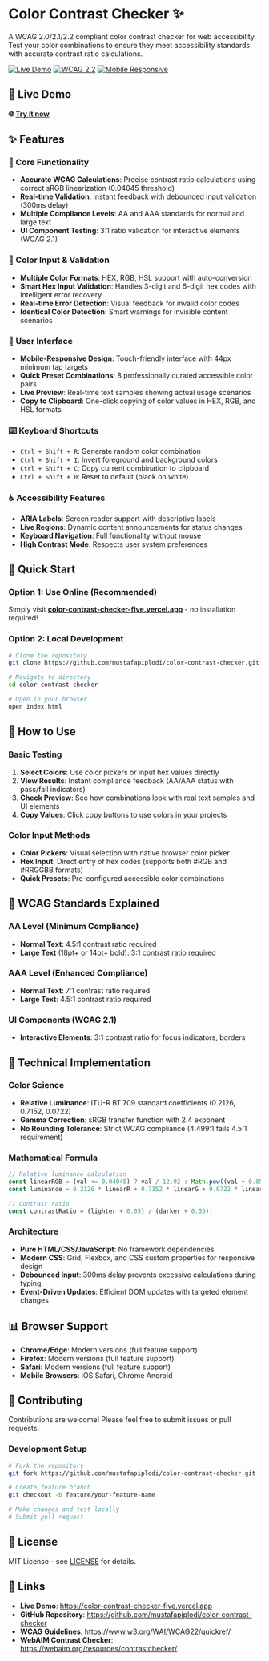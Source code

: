 # Color Contrast Checker ✨

A WCAG 2.0/2.1/2.2 compliant color contrast checker for web accessibility. Test your color combinations to ensure they meet accessibility standards with accurate contrast ratio calculations.

[![Live Demo](https://img.shields.io/badge/Live%20Demo-Available-brightgreen)](https://color-contrast-checker-five.vercel.app)
[![WCAG 2.2](https://img.shields.io/badge/WCAG-2.2%20Compliant-blue)](https://www.w3.org/WAI/WCAG22/quickref/)
[![Mobile Responsive](https://img.shields.io/badge/Mobile-Responsive-orange)](https://color-contrast-checker-five.vercel.app)

## 🚀 Live Demo

**🌐 [Try it now](https://color-contrast-checker-five.vercel.app)**

## ✨ Features

### 🎯 Core Functionality
- **Accurate WCAG Calculations**: Precise contrast ratio calculations using correct sRGB linearization (0.04045 threshold)
- **Real-time Validation**: Instant feedback with debounced input validation (300ms delay)
- **Multiple Compliance Levels**: AA and AAA standards for normal and large text
- **UI Component Testing**: 3:1 ratio validation for interactive elements (WCAG 2.1)

### 🎨 Color Input & Validation
- **Multiple Color Formats**: HEX, RGB, HSL support with auto-conversion
- **Smart Hex Input Validation**: Handles 3-digit and 6-digit hex codes with intelligent error recovery
- **Real-time Error Detection**: Visual feedback for invalid color codes
- **Identical Color Detection**: Smart warnings for invisible content scenarios

### 📱 User Interface
- **Mobile-Responsive Design**: Touch-friendly interface with 44px minimum tap targets
- **Quick Preset Combinations**: 8 professionally curated accessible color pairs
- **Live Preview**: Real-time text samples showing actual usage scenarios
- **Copy to Clipboard**: One-click copying of color values in HEX, RGB, and HSL formats

### ⌨️ Keyboard Shortcuts
- `Ctrl + Shift + R`: Generate random color combination
- `Ctrl + Shift + I`: Invert foreground and background colors
- `Ctrl + Shift + C`: Copy current combination to clipboard
- `Ctrl + Shift + 0`: Reset to default (black on white)

### ♿ Accessibility Features
- **ARIA Labels**: Screen reader support with descriptive labels
- **Live Regions**: Dynamic content announcements for status changes
- **Keyboard Navigation**: Full functionality without mouse
- **High Contrast Mode**: Respects user system preferences

## 🚀 Quick Start

### Option 1: Use Online (Recommended)
Simply visit **[color-contrast-checker-five.vercel.app](https://color-contrast-checker-five.vercel.app)** - no installation required!

### Option 2: Local Development
```bash
# Clone the repository
git clone https://github.com/mustafapiplodi/color-contrast-checker.git

# Navigate to directory
cd color-contrast-checker

# Open in your browser
open index.html
```

## 📖 How to Use

### Basic Testing
1. **Select Colors**: Use color pickers or input hex values directly
2. **View Results**: Instant compliance feedback (AA/AAA status with pass/fail indicators)
3. **Check Preview**: See how combinations look with real text samples and UI elements
4. **Copy Values**: Click copy buttons to use colors in your projects

### Color Input Methods
- **Color Pickers**: Visual selection with native browser color picker
- **Hex Input**: Direct entry of hex codes (supports both #RGB and #RRGGBB formats)
- **Quick Presets**: Pre-configured accessible color combinations

## 🧠 WCAG Standards Explained

### AA Level (Minimum Compliance)
- **Normal Text**: 4.5:1 contrast ratio required
- **Large Text** (18pt+ or 14pt+ bold): 3:1 contrast ratio required

### AAA Level (Enhanced Compliance)
- **Normal Text**: 7:1 contrast ratio required
- **Large Text**: 4.5:1 contrast ratio required

### UI Components (WCAG 2.1)
- **Interactive Elements**: 3:1 contrast ratio for focus indicators, borders

## 🔬 Technical Implementation

### Color Science
- **Relative Luminance**: ITU-R BT.709 standard coefficients (0.2126, 0.7152, 0.0722)
- **Gamma Correction**: sRGB transfer function with 2.4 exponent
- **No Rounding Tolerance**: Strict WCAG compliance (4.499:1 fails 4.5:1 requirement)

### Mathematical Formula
```javascript
// Relative luminance calculation
const linearRGB = (val <= 0.04045) ? val / 12.92 : Math.pow((val + 0.055) / 1.055, 2.4);
const luminance = 0.2126 * linearR + 0.7152 * linearG + 0.0722 * linearB;

// Contrast ratio
const contrastRatio = (lighter + 0.05) / (darker + 0.05);
```

### Architecture
- **Pure HTML/CSS/JavaScript**: No framework dependencies
- **Modern CSS**: Grid, Flexbox, and CSS custom properties for responsive design
- **Debounced Input**: 300ms delay prevents excessive calculations during typing
- **Event-Driven Updates**: Efficient DOM updates with targeted element changes

## 📊 Browser Support

- **Chrome/Edge**: Modern versions (full feature support)
- **Firefox**: Modern versions (full feature support)
- **Safari**: Modern versions (full feature support)
- **Mobile Browsers**: iOS Safari, Chrome Android

## 🤝 Contributing

Contributions are welcome! Please feel free to submit issues or pull requests.

### Development Setup
```bash
# Fork the repository
git fork https://github.com/mustafapiplodi/color-contrast-checker.git

# Create feature branch
git checkout -b feature/your-feature-name

# Make changes and test locally
# Submit pull request
```

## 📄 License

MIT License - see [LICENSE](LICENSE) for details.

## 🔗 Links

- **Live Demo**: https://color-contrast-checker-five.vercel.app
- **GitHub Repository**: https://github.com/mustafapiplodi/color-contrast-checker
- **WCAG Guidelines**: https://www.w3.org/WAI/WCAG22/quickref/
- **WebAIM Contrast Checker**: https://webaim.org/resources/contrastchecker/